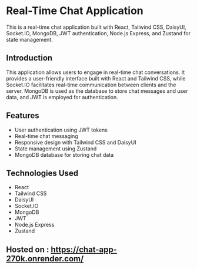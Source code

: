 # Real-Time Chat Application

This is a real-time chat application built with React, Tailwind CSS, DaisyUI, Socket.IO, MongoDB, JWT authentication, Node.js Express, and Zustand for state management.

## Introduction

This application allows users to engage in real-time chat conversations. It provides a user-friendly interface built with React and Tailwind CSS, while Socket.IO facilitates real-time communication between clients and the server. MongoDB is used as the database to store chat messages and user data, and JWT is employed for authentication.

## Features

- User authentication using JWT tokens
- Real-time chat messaging
- Responsive design with Tailwind CSS and DaisyUI
- State management using Zustand
- MongoDB database for storing chat data

## Technologies Used

- React
- Tailwind CSS
- DaisyUI
- Socket.IO
- MongoDB
- JWT
- Node.js Express
- Zustand

## Hosted on : https://chat-app-270k.onrender.com/
